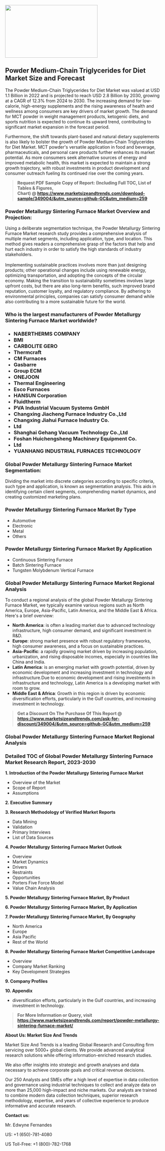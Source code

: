 <p><img class="alignnone size-medium wp-image-20088" src="https://ffe5etoiles.com/wp-content/uploads/2024/12/MST1-300x171.png" alt="" width="300" height="171" /></p><h2>Powder Medium-Chain Triglycerides for Diet Market Size and Forecast</h2><p>The Powder Medium-Chain Triglycerides for Diet Market was valued at USD 1.1 Billion in 2022 and is projected to reach USD 2.8 Billion by 2030, growing at a CAGR of 12.3% from 2024 to 2030. The increasing demand for low-calorie, high-energy supplements and the rising awareness of health and wellness among consumers are key drivers of market growth. The demand for MCT powder in weight management products, ketogenic diets, and sports nutrition is expected to continue its upward trend, contributing to significant market expansion in the forecast period.</p><p>Furthermore, the shift towards plant-based and natural dietary supplements is also likely to bolster the growth of Powder Medium-Chain Triglycerides for Diet Market. MCT powder's versatile application in food and beverage, pharmaceuticals, and personal care products further enhances its market potential. As more consumers seek alternative sources of energy and improved metabolic health, this market is expected to maintain a strong growth trajectory, with robust investments in product development and consumer outreach fueling its continued rise over the coming years.</p></p><blockquote id="" class=""><strong>Request PDF Sample Copy of Report: (Including Full TOC, List of Tables &amp; Figures, Chart)&nbsp;@&nbsp;<strong><a href="https://www.marketsizeandtrends.com/download-sample/349004/&utm_source=github-GC&utm_medium=259" target="_blank">https://www.marketsizeandtrends.com/download-sample/349004/&utm_source=github-GC&utm_medium=259</a></strong></strong></blockquote><h3 id="" class="">Powder Metallurgy Sintering Furnace Market&nbsp;Overview and Projection:</h3><p id="" class="">Using a deliberate segmentation technique, the Powder Metallurgy Sintering Furnace Market research study provides a comprehensive analysis of multiple market segments, including application, type, and location. This method gives readers a comprehensive grasp of the factors that help and hurt each industry in order to satisfy the high standards of industry stakeholders. <br /> <br />Implementing sustainable practices involves more than just designing products; other operational changes include using renewable energy, optimizing transportation, and adopting the concepts of the circular economy. Making the transition to sustainability sometimes involves large upfront costs, but there are also long-term benefits, such improved brand reputation, customer loyalty, and regulatory compliance. By adhering to environmental principles, companies can satisfy consumer demand while also contributing to a more sustainable future for the world.</p><h3 id="" class="">Who is the largest manufacturers of&nbsp;Powder Metallurgy Sintering Furnace Market worldwide?</h3><h3 class=""><p><ul><li>NABERTHERMS COMPANY </li><li> BMI </li><li> CARBOLITE GERO </li><li> Thermcraft </li><li> CM Furnaces </li><li> Gasbarre </li><li> Group ECM </li><li> ONEJOON </li><li> Thermal Engineering </li><li> Esco Furnaces </li><li> HANSUN Corporation </li><li> Fluidtherm </li><li> PVA Industrial Vacuum Systems GmbH </li><li> Changxing Jiacheng Furnace Industry Co.,Ltd </li><li> Changxing Jiahui Furnace Industry Co. </li><li> Ltd </li><li> Shanghai Gehang Vacuum Technology Co.,Ltd </li><li> Foshan Huichengsheng Machinery Equipment Co. </li><li> Ltd </li><li> YUANHANG INDUSTRIAL FURNACES TECHNOLOGY</li></ul></p></h3><h3 id="" class="">Global&nbsp;Powder Metallurgy Sintering Furnace Market Segmentation:</h3><p id="" class="">Dividing the market into discrete categories according to specific criteria, such type and application, is known as segmentation analysis. This aids in identifying certain client segments, comprehending market dynamics, and creating customized marketing plans.</p><h3 id="" class="">Powder Metallurgy Sintering Furnace Market&nbsp;By Type</h3><p><p><ul><li>Automotive</li><li> Electronic</li><li> Metal</li><li> Others</p></li></ul></p></p><h3 id="" class="">Powder Metallurgy Sintering Furnace Market&nbsp;By Application</h3><p class=""><p><ul><li>Continuous Sintering Furnace</li><li> Batch Sintering Furnace</li><li> Tungsten Molybdenum Vertical Furnace</li></ul></p></p><h3 id="" class="">Global Powder Metallurgy Sintering Furnace Market Regional Analysis</h3><p id="" class="">To conduct a regional analysis of the global Powder Metallurgy Sintering Furnace Market, we typically examine various regions such as North America, Europe, Asia-Pacific, Latin America, and the Middle East &amp; Africa. Here's a brief overview:</p><ul><li><strong>North America</strong>: is often a leading market due to advanced technology infrastructure, high consumer demand, and significant investment in R&amp;D.</li><li><strong>Europe</strong>: strong market presence with robust regulatory frameworks, high consumer awareness, and a focus on sustainable practices.</li><li><strong>Asia-Pacific</strong>: a rapidly growing market driven by increasing population, urbanization, and rising disposable incomes, especially in countries like China and India.</li><li><strong>Latin America</strong>: is an emerging market with growth potential, driven by economic development and increasing investment in technology and infrastructure.Due to economic development and rising investments in infrastructure and technology, Latin America is a developing market with room to grow.</li><li><strong>Middle East &amp; Africa</strong>: Growth in this region is driven by economic diversification efforts, particularly in the Gulf countries, and increasing investment in technology.</li></ul><blockquote id="" class=""><strong>Get a Discount On The Purchase Of This Report @ <strong><a href="https://www.marketsizeandtrends.com/ask-for-discount/349004/&utm_source=github-GC&utm_medium=259" target="_blank">https://www.marketsizeandtrends.com/ask-for-discount/349004/&utm_source=github-GC&utm_medium=259</a></strong></strong></blockquote><h3 id="" class="">Global Powder Metallurgy Sintering Furnace Market Regional Analysis</h3><h3 id="" class="">Detailed TOC of Global Powder Metallurgy Sintering Furnace Market Research Report, 2023-2030</h3><p id="" class=""><strong>1. Introduction of the Powder Metallurgy Sintering Furnace Market</strong></p><ul><li>Overview of the Market</li><li>Scope of Report</li><li>Assumptions</li></ul><p id="" class=""><strong>2. Executive Summary</strong></p><p id="" class=""><strong>3. Research Methodology of Verified Market Reports</strong></p><ul><li>Data Mining</li><li>Validation</li><li>Primary Interviews</li><li>List of Data Sources</li></ul><p id="" class=""><strong>4. Powder Metallurgy Sintering Furnace Market Outlook</strong></p><ul><li>Overview</li><li>Market Dynamics</li><li>Drivers</li><li>Restraints</li><li>Opportunities</li><li>Porters Five Force Model</li><li>Value Chain Analysis</li></ul><p id="" class=""><strong>5. Powder Metallurgy Sintering Furnace Market, By Product</strong></p><p id="" class=""><strong>6. Powder Metallurgy Sintering Furnace Market, By Application</strong></p><p id="" class=""><strong>7. Powder Metallurgy Sintering Furnace Market, By Geography</strong></p><ul><li>North America</li><li>Europe</li><li>Asia Pacific</li><li>Rest of the World</li></ul><p id="" class=""><strong>8. Powder Metallurgy Sintering Furnace Market Competitive Landscape</strong></p><ul><li>Overview</li><li>Company Market Ranking</li><li>Key Development Strategies</li></ul><p id="" class=""><strong>9. Company Profiles</strong></p><p id="" class=""><strong>10. Appendix</strong></p><ul><li>diversification efforts, particularly in the Gulf countries, and increasing investment in technology.</li></ul><blockquote id="" class=""><strong>For More Information or Query, visit <strong><strong><a href="https://www.marketsizeandtrends.com/report/powder-metallurgy-sintering-furnace-market/" target="_blank">https://www.marketsizeandtrends.com/report/powder-metallurgy-sintering-furnace-market/</a></strong></strong></strong></blockquote><p id="" class=""><strong>About Us: Market Size And Trends</strong></p><p id="" class="">Market Size And Trends is a leading Global Research and Consulting firm servicing over 5000+ global clients. We provide advanced analytical research solutions while offering information-enriched research studies.</p><p id="" class="">We also offer insights into strategic and growth analyses and data necessary to achieve corporate goals and critical revenue decisions.</p><p id="" class="">Our 250 Analysts and SMEs offer a high level of expertise in data collection and governance using industrial techniques to collect and analyze data on more than 25,000 high-impact and niche markets. Our analysts are trained to combine modern data collection techniques, superior research methodology, expertise, and years of collective experience to produce informative and accurate research.</p><p id="" class=""><strong>Contact us:</strong></p><p id="" class="">Mr. Edwyne Fernandes</p><p id="" class="">US: +1 (650)-781-4080</p><p id="" class="">US Toll-Free: +1 (800)-782-1768</p>
